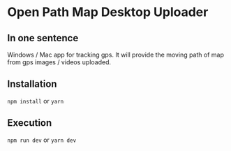 # Open Path Map Desktop Uploader


## In one sentence

Windows / Mac app for tracking gps. It will provide the moving path of map from gps images / videos uploaded.

## Installation
`npm install` or `yarn`

## Execution
`npm run dev` or `yarn dev`
